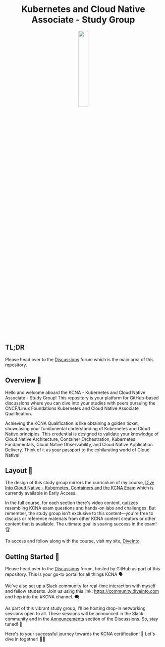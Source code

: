 <h1 align="center">Kubernetes and Cloud Native Associate - Study Group</h1>
<p align="center"><img src="https://www.cncf.io/wp-content/uploads/2021/09/kcna_color.svg" width="25%" height="25%"></center></p>

## TL;DR

Please head over to the [Discussions](https://github.com/spurin/KCNA-Study-Group/discussions) forum which is the main area of this repository.

## Overview 📌

Hello and welcome aboard the KCNA - Kubernetes and Cloud Native Associate - Study Group! This repository is your platform for GitHub-based discussions where you can dive into your studies with peers pursuing the CNCF/Linux Foundations Kubernetes and Cloud Native Associate Qualification.

Achieving the KCNA Qualification is like obtaining a golden ticket, showcasing your fundamental understanding of Kubernetes and Cloud Native principles. This credential is designed to validate your knowledge of Cloud Native Architecture, Container Orchestration, Kubernetes Fundamentals, Cloud Native Observability, and Cloud Native Application Delivery. Think of it as your passport to the exhilarating world of Cloud Native!

## Layout 📘

The design of this study group mirrors the curriculum of my course, [Dive Into Cloud Native - Kubernetes, Containers and the KCNA Exam](https://diveinto.com/p/dive-into-cloud-native-containers-kubernetes-and-the-kcna) which is currently available in Early Access.

In the full course, for each section there's video content, quizzes resembling KCNA exam questions and hands-on labs and challenges. But remember, the study group isn't exclusive to this content—you're free to discuss or reference materials from other KCNA content creators or other content that is available. The ultimate goal is soaring success in the exam! 🏆

To access and follow along with the course, visit my site, [DiveInto](https://diveinto.com)

## Getting Started 🚀

Please head over to the [Discussions](https://github.com/spurin/KCNA-Study-Group/discussions) forum, hosted by GitHub as part of this repository. This is your go-to portal for all things KCNA 🗣️

We've also set up a Slack community for real-time interaction with myself and fellow students. Join us using this link: https://community.diveinto.com and hop into the #KCNA channel. 🗨️

As part of this vibrant study group, I'll be hosting drop-in networking sessions open to all. These sessions will be announced in the Slack community and in the [Announcements](https://github.com/spurin/KCNA-Study-Group/discussions/categories/announcements) section of the Discussions. So, stay tuned! 📢

Here's to your successful journey towards the KCNA certification! 🎉 Let's dive in together! 🏊‍♀️
